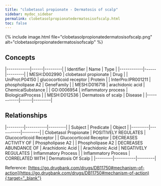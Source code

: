 ```yaml
---
title: "clobetasol propionate - Dermatosis of scalp"
sidebar: mydoc_sidebar
permalink: clobetasolpropionatedermatosisofscalp.html
toc: false 
---
```


{% include image.html file="clobetasolpropionatedermatosisofscalp.png" alt="clobetasolpropionatedermatosisofscalp" %}

## Concepts

|------------|------|---------|
| Identifier | Name | Type    |
|------------|------|---------|
| MESH:D002990 | clobetasol propionate | Drug |
| UniProt:P04150 | glucocorticoid receptor | Protein |
| InterPro:IPR001211 | phospholipase A2 | GeneFamily |
| MESH:D016718 | arachidonic acid | ChemicalSubstance |
| GO:0006954 | inflammatory process | BiologicalProcess |
| MESH:D012536 | Dermatosis of scalp | Disease |
|------------|------|---------|

## Relationships

|---------|-----------|---------|
| Subject | Predicate | Object  |
|---------|-----------|---------|
| Clobetasol Propionate | POSITIVELY REGULATES | Glucocorticoid Receptor |
| Glucocorticoid Receptor | DECREASES ACTIVITY OF | Phospholipase A2 |
| Phospholipase A2 | DECREASES ABUNDANCE OF | Arachidonic Acid |
| Arachidonic Acid | NEGATIVELY REGULATES | Inflammatory Process |
| Inflammatory Process | CORRELATED WITH | Dermatosis Of Scalp |
|---------|-----------|---------|

Reference: [https://go.drugbank.com/drugs/DB11750#mechanism-of-action](https://go.drugbank.com/drugs/DB11750#mechanism-of-action){:target="_blank"}